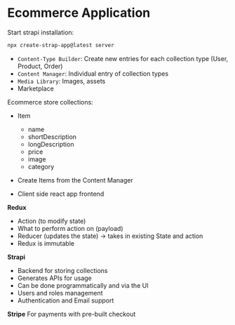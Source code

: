 # Ecommerce Application

Start strapi installation:

```bash
npx create-strap-app@latest server
```

- `Content-Type Builder`: Create new entries for each collection type (User, Product, Order)
- `Content Manager`: Individual entry of collection types
- `Media Library`: Images, assets
- Marketplace

Ecommerce store collections:

- Item

  - name
  - shortDescription
  - longDescription
  - price
  - image
  - category

- Create Items from the Content Manager
- Client side react app frontend

**Redux**

- Action (to modify state)
- What to perform action on (payload)
- Reducer (updates the state) -> takes in existing State and action
- Redux is immutable

**Strapi**

- Backend for storing collections
- Generates APIs for usage
- Can be done programmatically and via the UI
- Users and roles management
- Authentication and Email support

**Stripe**
For payments with pre-built checkout
